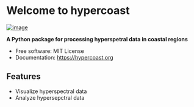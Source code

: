 # Welcome to hypercoast

[![image](https://img.shields.io/pypi/v/hypercoast.svg)](https://pypi.python.org/pypi/hypercoast)

**A Python package for processing hyperspetral data in coastal regions**

-   Free software: MIT License
-   Documentation: <https://hypercoast.org>

## Features

-   Visualize hyperspectral data 
-   Analyze hypersepctral data
